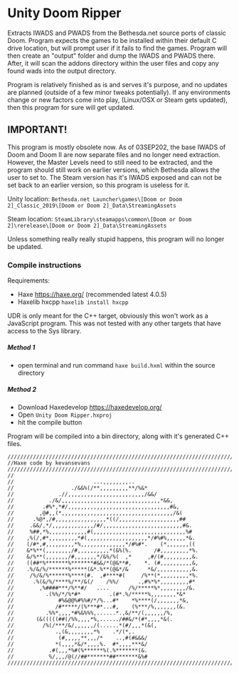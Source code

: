 # Unity Doom Ripper

Extracts IWADS and PWADS from the Bethesda.net source ports of classic Doom. Program expects the games to be installed within their default C drive location, but will prompt user if it fails to find the games. Program will then create an "output" folder and dump the IWADS and PWADS there. After, it will scan the addons directory within the user files and copy any found wads into the output directory.

Program is relatively finished as is and serves it's purpose, and no updates are planned (outside of a few minor tweaks potentially). If any environments change or new factors come into play, (Linux/OSX or Steam gets updated), then this program for sure will get updated.

## IMPORTANT!

This program is mostly obsolete now. As of 03SEP202, the base IWADS of Doom and Doom II are now separate files and no longer need extraction. However, the Master Levels need to still need to be extracted, and the program should still work on earlier versions, which Bethesda allows the user to set to. The Steam version has it's IWADS exposed and can not be set back to an earlier version, so this program is useless for it.

Unity location: ``Bethesda.net Launcher\games\[Doom or Doom 2]_Classic_2019\[Doom or Doom 2]_Data\StreamingAssets``

Steam location: ``SteamLibrary\steamapps\common\[Doom or Doom 2]\rerelease\[Doom or Doom 2]_Data\StreamingAssets``

Unless something really really stupid happens, this program will no longer be updated.

### Compile instructions

Requirements:

* Haxe https://haxe.org/ (recommended latest 4.0.5)
* Haxelib hxcpp ``haxelib install hxcpp``

UDR is only meant for the C++ target, obviously this won't work as a JavaScript program. This was not tested with any other targets that have access to the Sys library.

##### Method 1

* open terminal and run command ``haxe build.hxml`` within the source directory

##### Method 2

* Download Haxedevelop https://haxedevelop.org/
* Open ``Unity Doom Ripper.hxproj``
* hit the compile button

Program will be compiled into a bin directory, along with it's generated C++ files.

```
////////////////////////////////////////////////////////////////////////////////////////////////////
//Haxe code by kevansevans
////////////////////////////////////////////////////////////////////////////////////////////////////
//
//                         ...,,,,,,,,..                     
//                  ./&&%(/**,,,,,,,,,**/%&*               
//              .//,,,,,,,,,,,,,,,,,,,,,,,,/&&/            
//           ./&/,,,,,,,,,,,,,,,,,,,,,,,,,,,,,,,*&&,         
//         .#%*,*#/,,,,,,,,,,,,,,,,,,,,,,,,,,,,,,,,#&,       
//        ,@#,,(*,,,,,,,,,,,,,,,,,,,,,,,,,,,,,,,,,,,/&(      
//      .%@*,/#,,,,,,,,,,,,,,,,*((/,,,,,,,,,,,,,,,,,,,##     
//     .&&/,*/,,,,,,,,,,,,,/#/,,,,,,,,,,,,,,,,,,,,,,,,,#&.   
//     %##,*%,,,,,,,,,,,,#(,,,,,,,,,,,,,,,,,,,,,,,,,,,,,%#   
//    ,%(/,#*,,,,,,,,,*#(,,,,,,,,,,,,,,,,,,,*/#%#%,,,,,,*&.  
//    (/#*,#,,,,,,,,,*%,,,,,,,,,,,,,,*/#%#*.    (*,,,,,,,((  
//    &*%**(,,,,,,,,/#,,,,,,,,,,*(&%(%.       /#,,,,,,,,,*%. 
//    &/%**(,,,,,,,/#,,,,,,,*/&%/%(  ,*     ,#/(#,,,,,,,,,&. 
//    ((##*%*******%*******#&&/*(@&**#,    *. (#,,,,,,,,,,&, 
//    .%/&/%/******%*****(&*.%**(@&*/&      *&/,,,,,,,,,,,&. 
//     /%/&/%******%****(#.  ,#****#(     /%**(*,,,,,,,,,*%. 
//      .%(&/%/****%/**/&(/    /%%/      .,#%*%*,,,,,,,,,#*  
//        ,%####***/%**#/   ....      /%/*****%*,,,,,,,,/&.  
//          .(%%/*/%*#*         .(#*.%/*****%,,,,,,,,*&*   
//              #%&@@%#%%#/*/%...#*    *%****(/,,,,,,,*&,    
//             /#*****/(%***#*...#,    (%***/%,,,,,,,(&.     
//          .%%*,,,,*#%&%%%,......*.,&/**/(,,,,,,/%,       
//       (&(((((##(/%%,,,,*%,....../##&/*(#*,,,,*&(.         
//         /%(/***/&/,,,,,,/(......*(#/,,,*(&(,            
//             .,(&,,,,,,,,*%    .*/(*,.                 
//              (#,,,,,**,,,/*    ..,#(#&&&/                 
//             *(,,,,*&/*,,,,%.  #*,,,,***&/                 
//           .#(,,,*%#(%******%(.%*******(&.                 
//           %/,,,/@(//##*******##*******&%#   
////////////////////////////////////////////////////////////////////////////////////////////////////
```
